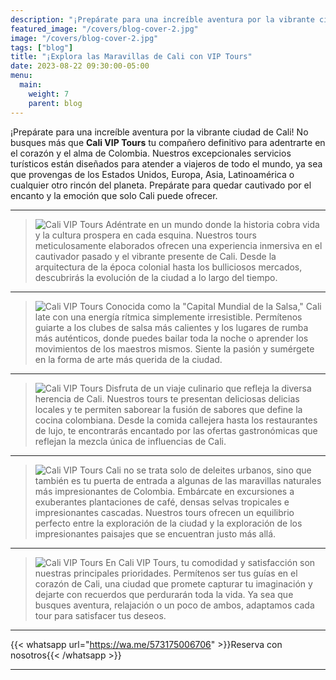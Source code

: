 ```yaml
---
description: "¡Prepárate para una increíble aventura por la vibrante ciudad de Cali! No busques más que Cali VIP Tours, tu compañero definitivo para adentrarte en el corazón y el alma de Colombia."
featured_image: "/covers/blog-cover-2.jpg"
image: "/covers/blog-cover-2.jpg"
tags: ["blog"]
title: "¡Explora las Maravillas de Cali con VIP Tours"
date: 2023-08-22 09:30:00-05:00
menu:
  main:
    weight: 7
    parent: blog
---
```


¡Prepárate para una increíble aventura por la vibrante ciudad de Cali! No busques más que **Cali VIP Tours** tu compañero definitivo para adentrarte en el corazón y el alma de Colombia. Nuestros excepcionales servicios turísticos están diseñados para atender a viajeros de todo el mundo, ya sea que provengas de los Estados Unidos, Europa, Asia, Latinoamérica o cualquier otro rincón del planeta. Prepárate para quedar cautivado por el encanto y la emoción que solo Cali puede ofrecer.

---

> ![Cali VIP Tours](/images/blog-2.jpg)
> Adéntrate en un mundo donde la historia cobra vida y la cultura prospera en cada esquina. Nuestros tours meticulosamente elaborados ofrecen una experiencia inmersiva en el cautivador pasado y el vibrante presente de Cali. Desde la arquitectura de la época colonial hasta los bulliciosos mercados, descubrirás la evolución de la ciudad a lo largo del tiempo.

---

> ![Cali VIP Tours](/images/blog-3.jpg)
> Conocida como la "Capital Mundial de la Salsa," Cali late con una energía rítmica simplemente irresistible. Permítenos guiarte a los clubes de salsa más calientes y los lugares de rumba más auténticos, donde puedes bailar toda la noche o aprender los movimientos de los maestros mismos. Siente la pasión y sumérgete en la forma de arte más querida de la ciudad.

---

> ![Cali VIP Tours](/images/blog-4.jpg)
> Disfruta de un viaje culinario que refleja la diversa herencia de Cali. Nuestros tours te presentan deliciosas delicias locales y te permiten saborear la fusión de sabores que define la cocina colombiana. Desde la comida callejera hasta los restaurantes de lujo, te encontrarás encantado por las ofertas gastronómicas que reflejan la mezcla única de influencias de Cali.

---

> ![Cali VIP Tours](/images/blog-5.jpg)
> Cali no se trata solo de deleites urbanos, sino que también es tu puerta de entrada a algunas de las maravillas naturales más impresionantes de Colombia. Embárcate en excursiones a exuberantes plantaciones de café, densas selvas tropicales e impresionantes cascadas. Nuestros tours ofrecen un equilibrio perfecto entre la exploración de la ciudad y la exploración de los impresionantes paisajes que se encuentran justo más allá.

---

> ![Cali VIP Tours](/images/blog-6.jpg)
> En Cali VIP Tours, tu comodidad y satisfacción son nuestras principales prioridades. Permítenos ser tus guías en el corazón de Cali, una ciudad que promete capturar tu imaginación y dejarte con recuerdos que perdurarán toda la vida. Ya sea que busques aventura, relajación o un poco de ambos, adaptamos cada tour para satisfacer tus deseos.

---

{{< whatsapp url="https://wa.me/573175006706" >}}Reserva con nosotros{{< /whatsapp >}}

---
